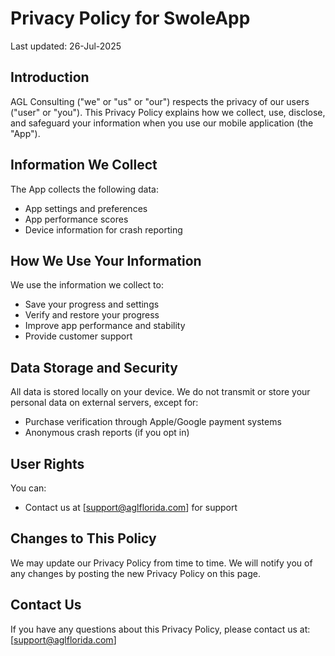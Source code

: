 # Privacy Policy for SwoleApp
Last updated: 26-Jul-2025

## Introduction
AGL Consulting ("we" or "us" or "our") respects the privacy of our users ("user" or "you").
This Privacy Policy explains how we collect, use, disclose, and safeguard your information when you use our mobile application (the "App").

## Information We Collect
The App collects the following data:
- App settings and preferences
- App performance scores
- Device information for crash reporting

## How We Use Your Information
We use the information we collect to:
- Save your progress and settings
- Verify and restore your progress
- Improve app performance and stability
- Provide customer support

## Data Storage and Security
All data is stored locally on your device. We do not transmit or store your personal data on external servers, except for:
- Purchase verification through Apple/Google payment systems
- Anonymous crash reports (if you opt in)

## User Rights
You can:
- Contact us at [support@aglflorida.com] for support

## Changes to This Policy
We may update our Privacy Policy from time to time. We will notify you of any changes by posting the new Privacy Policy on this page.

## Contact Us
If you have any questions about this Privacy Policy, please contact us at:
[support@aglflorida.com]
